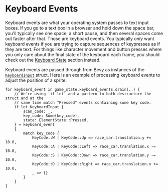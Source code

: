 # Keyboard Events

Keyboard events are what your operating system passes to text input boxes. If you go to a text box in a browser and hold down the space bar, you'll typically see one space, a short pause, and then several spaces come out faster after that. Those are keyboard events. You typically _only_ want keyboard events if you are trying to capture sequences of keypresses as if they are text. For things like character movement and button presses where you only care about the final state of the keyboard each frame, you should check out the [Keyboard State](105-keyboard-state.md) section instead.

Keyboard events are passed through from Bevy as instances of the [`KeyboardInput`](https://docs.rs/rusty_engine/latest/rusty_engine/keyboard/struct.KeyboardInput.html) struct. Here is an example of processing keyboard events to adjust the position of a sprite:

```rust,ignored
for keyboard_event in game_state.keyboard_events.drain(..) {
    // We're using `if let` and a pattern to both destructure the struct and at the
    // same time match "Pressed" events containing some key code.
    if let KeyboardInput {
        scan_code: _,
        key_code: Some(key_code),
        state: ElementState::Pressed,
    } = keyboard_event
    {
        match key_code {
            KeyCode::W | KeyCode::Up => race_car.translation.y += 10.0,
            KeyCode::A | KeyCode::Left => race_car.translation.x -= 10.0,
            KeyCode::S | KeyCode::Down => race_car.translation.y -= 10.0,
            KeyCode::D | KeyCode::Right => race_car.translation.x += 10.0,
            _ => {}
        }
    }
}
```

